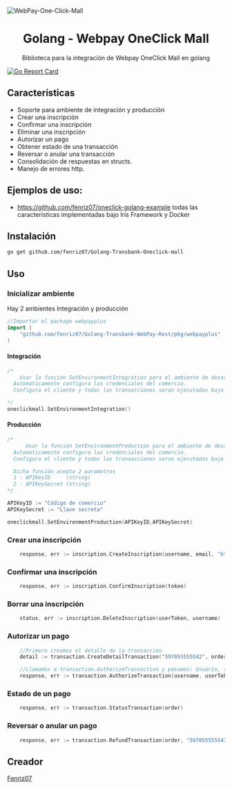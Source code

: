![WebPay-One-Click-Mall](https://user-images.githubusercontent.com/9199380/104020581-33c18280-519c-11eb-9a4d-2a3a19b25fdd.png)

<p align="center">
<h1 align="center">Golang - Webpay OneClick Mall</h1>
<p align="center">Biblioteca para la integración de Webpay OneClick Mall en golang </p>

</p>

<p align="center">

[![Go Report Card](https://goreportcard.com/badge/github.com/fenriz07/Golang-Transbank-Oneclick-mall)](https://goreportcard.com/report/github.com/fenriz07/Golang-Transbank-Oneclick-mall)


</p>

## Características


- Soporte para ambiente de integración y producción
- Crear una inscripción
- Confirmar una inscripción
- Eliminar una inscripción
- Autorizar un pago
- Obtener estado de una transacción
- Reversar o anular una transacción
- Consolidación de respuestas en structs.
- Manejo de errores http.

## Ejemplos de uso:

- https://github.com/fenriz07/oneclick-golang-example todas las caracteristicas implementadas bajo Iris Framework y Docker

## Instalación

```bash
go get github.com/fenriz07/Golang-Transbank-Oneclick-mall
```

## Uso

### Inicializar ambiente

Hay 2 ambientes Integración y producción

```go
//Importar el package webpayplus
import (
	"github.com/fenriz07/Golang-Transbank-WebPay-Rest/pkg/webpayplus"
)
```

#### Integración

```go
/*
    Usar la función SetEnvironmentIntegration para el ambiente de desarrollo.
  Automaticamente configura las credenciales del comercio.
  Configura el cliente y todas las transacciones seran ejecutadas bajo este ambiente automaticamente

*/
oneclickmall.SetEnvironmentIntegration()
```

#### Producción

```go
/*
      Usar la función SetEnvironmentProduction para el ambiente de desarrollo.
  Automaticamente configura las credenciales del comercio.
  Configura el cliente y todas las transacciones seran ejecutadas bajo este ambiente automaticamente

  Dicha función acepta 2 parametros
  1 - APIKeyID     (string)
  2 - APIKeySecret (string)
*/

APIKeyID := "Código de comercio"
APIKeySecret := "Llave secreta"

oneclickmall.SetEnvironmentProduction(APIKeyID,APIKeySecret)
```

### Crear una inscripción
```go
	response, err := inscription.CreateInscription(username, email, "http://localhost:8080/inscription/confirm")
```

### Confirmar una inscripción
```go
	response, err := inscription.ConfirmInscription(token)
```

### Borrar una inscripción
```go
	status, err := inscription.DeleteInscription(userToken, username)
```

### Autorizar un pago
```go
	//Primero creamos el detalle de la transacción
	detail := transaction.CreateDetailTransaction("597055555542", order, amount, 1)

	//Llamamos a transaction.AuthorizeTransaction y pasamos: Usuario, token de usuario, numero de orden y detalle (detail)
	response, err := transaction.AuthorizeTransaction(username, userToken, order, detail)
```

### Estado de un pago 
```go
	response, err := transaction.StatusTransaction(order)
```


### Reversar o anular un pago
```go
	response, err := transaction.RefundTransaction(order, "597055555542", order, amount)
```

## Creador

[Fenriz07](https://github.com/fenriz07)
